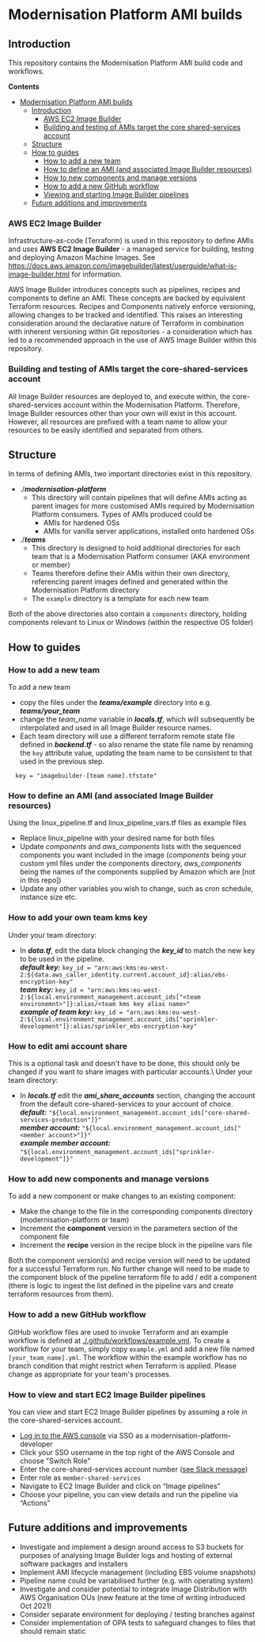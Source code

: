 # Modernisation Platform AMI builds

## Introduction

This repository contains the Modernisation Platform AMI build code and workflows.

__Contents__

- [Modernisation Platform AMI builds](#modernisation-platform-ami-builds)
  - [Introduction](#introduction)
    - [AWS EC2 Image Builder](#aws-ec2-image-builder)
    - [Building and testing of AMIs target the core shared-services account](#building-and-testing-of-amis-target-the-core-shared-services-account)
  - [Structure](#structure)
  - [How to guides](#how-to-guides)
    - [How to add a new team](#how-to-add-a-new-team)
    - [How to define an AMI (and associated Image Builder resources)](#how-to-define-an-ami-and-associated-image-builder-resources)
    - [How to new components and manage versions](#how-to-new-components-and-manage-versions)
    - [How to add a new GitHub workflow](#how-to-add-a-new-github-workflow)
    - [Viewing and starting Image Builder pipelines](#how-to-view-and-start-ec2-image-builder-pipelines)
  - [Future additions and improvements](#future-additions-and-improvements)

### AWS EC2 Image Builder

Infrastructure-as-code (Terraform) is used in this repository to define AMIs and uses __AWS EC2 Image Builder__ - a managed service for building, testing and deploying Amazon Machine Images. See https://docs.aws.amazon.com/imagebuilder/latest/userguide/what-is-image-builder.html for information.

AWS Image Builder introduces concepts such as pipelines, recipes and components to define an AMI. These concepts are backed by equivalent Terraform resources. Recipes and Components natively enforce versioning, allowing changes to be tracked and identified. This raises an interesting consideration around the declarative nature of Terraform in combination with inherent versioning within Git repositories - a consideration which has led to a recommended approach in the use of AWS Image Builder within this repository.

### Building and testing of AMIs target the core-shared-services account

All Image Builder resources are deployed to, and execute within, the core-shared-services account within the Modernisation Platform.
Therefore, Image Builder resources other than your own will exist in this account. However, all resources are prefixed with a team name to allow your resources to be easily identified and separated from others.

## Structure

In terms of defining AMIs, two important directories exist in this repository.

- ./*__modernisation-platform__* 
  - This directory will contain pipelines that will define AMIs acting as parent images for more customised AMIs required by Modernisation Platform consumers. Types of AMIs produced could be
    - AMIs for hardened OSs
    - AMIs for vanilla server applications, installed onto hardened OSs
- ./*__teams__*
  - This directory is designed to hold additional directories for each team that is a Modernisation Platform consumer (AKA environment or member)
  - Teams therefore define their AMIs within their own directory, referencing parent images defined and generated within the Modernisation Platform directory
  - The ```example``` directory is a template for each new team

Both of the above directories also contain a ```components``` directory, holding components relevant to Linux or Windows (within the respective OS folder)

## How to guides

### How to add a new team

To add a new team

- copy the files under the *__teams/example__* directory into e.g. *__teams/your_team__*
- change the _team_name_ variable in *__locals.tf__*, which will subsequently be interpolated and used in all Image Builder resource names.
- Each team directory will use a different terraform remote state file defined in *__backend.tf__* - so also rename the state file name by renaming the ```key``` attribute value, updating the team name to be consistent to that used in the previous step.   
```
  key = "imagebuilder-[team name].tfstate"
```

### How to define an AMI (and associated Image Builder resources)

Using the linux_pipeline.tf and linux_pipeline_vars.tf files as example files

- Replace linux_pipeline with your desired name for both files
- Update _components_ and _aws_components_ lists with the sequenced components you want included in the image (_components_ being your custom yml files under the components directory, _aws_components_ being the names of the components supplied by Amazon which are [not in this repo])
- Update any other variables you wish to change, such as cron schedule, instance size etc.

### How to add your own team kms key

Under your team directory:

- In *__data.tf__*, edit the data block changing the *__key_id__* to match the new key to be used in the pipeline.\
*__default key:__* `key_id = "arn:aws:kms:eu-west-2:${data.aws_caller_identity.current.account_id}:alias/ebs-encryption-key"`\
*__team key:__* `key_id = "arn:aws:kms:eu-west-2:${local.environment_management.account_ids["<team environemnt>"]}:alias/<team kms key alias name>"`\
*__example of team key:__* `key_id = "arn:aws:kms:eu-west-2:${local.environment_management.account_ids["sprinkler-development"]}:alias/sprinkler_ebs-encryption-key"`

### How to edit ami account share

This is a optional task and doesn't have to be done, this should only be changed if you want to share images with particular accounts.\ 
Under your team directory:

- In *__locals.tf__* edit the *__ami_share_accounts__* section, changing the account from the default core-shared-services to your account of choice.\
*__default:__* `"${local.environment_management.account_ids["core-shared-services-production"]}"`\
*__member account:__* `"${local.environment_management.account_ids["<member account>"]}"`\
*__example member account:__* `"${local.environment_management.account_ids["sprinkler-development"]}"`

### How to add new components and manage versions

To add a new component or make changes to an existing component:

* Make the change to the file in the corresponding components directory (modernisation-platform or team)
* Increment the **component** version in the parameters section of the component file
* Increment the **recipe** version in the recipe block in the pipeline vars file

Both the component version(s) and recipe version will need to be updated for a successful Terraform run.
No further change will need to be made to the component block of the pipeline terraform file to add / edit a component (there is logic to ingest the list defined in the pipeline vars and create terraform resources from them).

### How to add a new GitHub workflow

GitHub workflow files are used to invoke Terraform and an example workflow is defined at [./.github/workflows/example.yml](./.github/workflows/example.yml).
To create a workflow for your team, simply copy ```example.yml``` and add a new file named ```[your_team_name].yml```.
The workflow within the example workflow has no branch condition that might restrict when Terraform is applied. Please change as appropriate for your team's processes.

### How to view and start EC2 Image Builder pipelines

You can view and start EC2 Image Builder pipelines by assuming a role in the core-shared-services account.

* [Log in to the AWS console](https://user-guide.modernisation-platform.service.justice.gov.uk/user-guide/accessing-the-aws-console.html#accessing-the-aws-console) via SSO as a modernisation-platform-developer
* Click your SSO username in the top right of the AWS Console and choose "Switch Role"
* Enter the core-shared-services account number ([see Slack message](https://mojdt.slack.com/archives/C01A7QK5VM1/p1645178678535589)) 
* Enter role as `member-shared-services`
* Navigate to EC2 Image Builder and click on “Image pipelines”
* Choose your pipeline, you can view details and run the pipeline via “Actions”

## Future additions and improvements

* Investigate and implement a design around access to S3 buckets for purposes of analysing Image Builder logs and hosting of external software packages and installers 
* Implement AMI lifecycle management (including EBS volume snapshots)
* Pipeline name could be variabilised further (e.g. with operating system)
* Investigate and consider potential to integrate Image Distribution with AWS Organisation OUs (new feature at the time of writing introduced Oct 2021)
* Consider separate environment for deploying / testing branches against
* Consider implementation of OPA tests to safeguard changes to files that should remain static

